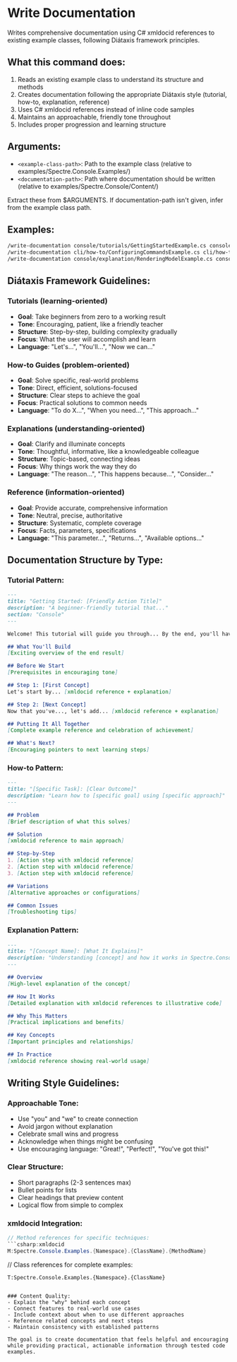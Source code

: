 # Write Documentation

Writes comprehensive documentation using C# xmldocid references to existing example classes, following Diátaxis framework principles.

## What this command does:
1. Reads an existing example class to understand its structure and methods
2. Creates documentation following the appropriate Diátaxis style (tutorial, how-to, explanation, reference)
3. Uses C# xmldocid references instead of inline code samples
4. Maintains an approachable, friendly tone throughout
5. Includes proper progression and learning structure

## Arguments:
- `<example-class-path>`: Path to the example class (relative to examples/Spectre.Console.Examples/)
- `<documentation-path>`: Path where documentation should be written (relative to examples/Spectre.Console/Content/)

Extract these from $ARGUMENTS. If documentation-path isn't given, infer from the example class path.

## Examples:
```bash
/write-documentation console/tutorials/GettingStartedExample.cs console/tutorials/getting-started-building-rich-console-app.md
/write-documentation cli/how-to/ConfiguringCommandsExample.cs cli/how-to/configuring-commandapp-and-commands.md
/write-documentation console/explanation/RenderingModelExample.cs console/explanation/understanding-rendering-model.md
```

## Diátaxis Framework Guidelines:

### Tutorials (learning-oriented)
- **Goal**: Take beginners from zero to a working result
- **Tone**: Encouraging, patient, like a friendly teacher
- **Structure**: Step-by-step, building complexity gradually
- **Focus**: What the user will accomplish and learn
- **Language**: "Let's...", "You'll...", "Now we can..."

### How-to Guides (problem-oriented)
- **Goal**: Solve specific, real-world problems
- **Tone**: Direct, efficient, solutions-focused
- **Structure**: Clear steps to achieve the goal
- **Focus**: Practical solutions to common needs
- **Language**: "To do X...", "When you need...", "This approach..."

### Explanations (understanding-oriented)
- **Goal**: Clarify and illuminate concepts
- **Tone**: Thoughtful, informative, like a knowledgeable colleague
- **Structure**: Topic-based, connecting ideas
- **Focus**: Why things work the way they do
- **Language**: "The reason...", "This happens because...", "Consider..."

### Reference (information-oriented)
- **Goal**: Provide accurate, comprehensive information
- **Tone**: Neutral, precise, authoritative
- **Structure**: Systematic, complete coverage
- **Focus**: Facts, parameters, specifications
- **Language**: "This parameter...", "Returns...", "Available options..."

## Documentation Structure by Type:

### Tutorial Pattern:
```markdown
---
title: "Getting Started: [Friendly Action Title]"
description: "A beginner-friendly tutorial that..."
section: "Console"
---

Welcome! This tutorial will guide you through... By the end, you'll have...

## What You'll Build
[Exciting overview of the end result]

## Before We Start
[Prerequisites in encouraging tone]

## Step 1: [First Concept]
Let's start by... [xmldocid reference + explanation]

## Step 2: [Next Concept]  
Now that you've..., let's add... [xmldocid reference + explanation]

## Putting It All Together
[Complete example reference and celebration of achievement]

## What's Next?
[Encouraging pointers to next learning steps]
```

### How-to Pattern:
```markdown
---
title: "[Specific Task]: [Clear Outcome]"
description: "Learn how to [specific goal] using [specific approach]"
---

## Problem
[Brief description of what this solves]

## Solution
[xmldocid reference to main approach]

## Step-by-Step
1. [Action step with xmldocid reference]
2. [Action step with xmldocid reference]
3. [Action step with xmldocid reference]

## Variations
[Alternative approaches or configurations]

## Common Issues
[Troubleshooting tips]
```

### Explanation Pattern:
```markdown
---
title: "[Concept Name]: [What It Explains]"
description: "Understanding [concept] and how it works in Spectre.Console"
---

## Overview
[High-level explanation of the concept]

## How It Works
[Detailed explanation with xmldocid references to illustrative code]

## Why This Matters
[Practical implications and benefits]

## Key Concepts
[Important principles and relationships]

## In Practice
[xmldocid reference showing real-world usage]
```

## Writing Style Guidelines:

### Approachable Tone:
- Use "you" and "we" to create connection
- Avoid jargon without explanation
- Celebrate small wins and progress
- Acknowledge when things might be confusing
- Use encouraging language: "Great!", "Perfect!", "You've got this!"

### Clear Structure:
- Short paragraphs (2-3 sentences max)
- Bullet points for lists
- Clear headings that preview content
- Logical flow from simple to complex

### xmldocid Integration:
```csharp
// Method references for specific techniques:
```csharp:xmldocid
M:Spectre.Console.Examples.{Namespace}.{ClassName}.{MethodName}
```

// Class references for complete examples:
```csharp:xmldocid
T:Spectre.Console.Examples.{Namespace}.{ClassName}
```
```

### Content Quality:
- Explain the "why" behind each concept
- Connect features to real-world use cases
- Include context about when to use different approaches
- Reference related concepts and next steps
- Maintain consistency with established patterns

The goal is to create documentation that feels helpful and encouraging while providing practical, actionable information through tested code examples.